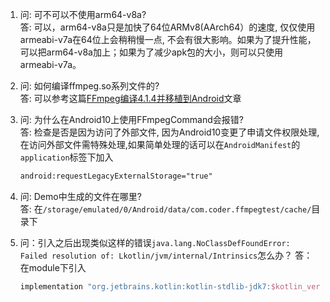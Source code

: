 1. 问: 可不可以不使用arm64-v8a?     
   答: 可以，arm64-v8a只是加快了64位ARMv8(AArch64）的速度, 仅仅使用armeabi-v7a在64位上会稍稍慢一点, 不会有很大影响。如果为了提升性能，可以把arm64-v8a加上；如果为了减少apk包的大小，则可以只使用armeabi-v7a。

2. 问: 如何编译ffmpeg.so系列文件的?   
   答: 可以参考这篇[FFmpeg编译4.1.4并移植到Android](https://juejin.im/post/5d440504f265da03b6388ed2)文章

3. 问: 为什么在Android10上使用FFmpegCommand会报错?     
   答: 检查是否是因为访问了外部文件, 因为Android10变更了申请文件权限处理, 在访问外部文件需特殊处理,如果简单处理的话可以在`AndroidManifest`的`application`标签下加入
    ```xml
    android:requestLegacyExternalStorage="true"
    ```
   
4. 问: Demo中生成的文件在哪里?        
   答: 在`/storage/emulated/0/Android/data/com.coder.ffmpegtest/cache/`目录下

5. 问：引入之后出现类似这样的错误`java.lang.NoClassDefFoundError: Failed resolution of: Lkotlin/jvm/internal/Intrinsics`怎么办？
   答：在module下引入
      ```groovy
      implementation "org.jetbrains.kotlin:kotlin-stdlib-jdk7:$kotlin_version"
      ```